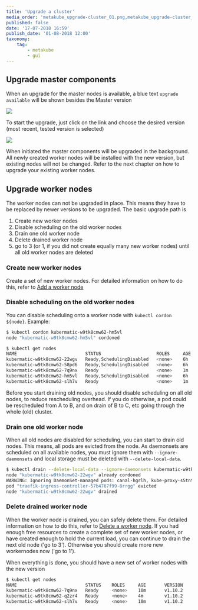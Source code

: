 ```yaml
---
title: 'Upgrade a cluster'
media_order: 'metakube_upgrade-cluster_01.png,metakube_upgrade-cluster_02.png'
published: false
date: '17-07-2018 16:59'
publish_date: '01-08-2018 12:00'
taxonomy:
    tag:
        - metakube
        - gui
---
```


## Upgrade master components

When an upgrade for the master nodes is available, a blue text `upgrade available` will be shown besides the Master version

![](metakube_upgrade-cluster_01.png)

To start the upgrade, just click on the link and choose the desired version \(most recent, tested version is selected\)

![](metakube_upgrade-cluster_02.png)

When initiated the master components will be upgraded in the background. All newly created worker nodes will be installed with the new version,
but existing nodes will not be changed. Refer to the next chapter on how to upgrade your existing worker nodes.

## Upgrade worker nodes

The worker nodes can not be upgraded in place. This means they have to be replaced by newer versions to be upgraded. The basic upgrade path is

1. Create new worker nodes
2. Disable scheduling on the old worker nodes
3. Drain one old worker node
4. Delete drained worker node
5. go to 3 (or 1, if you did not create equally many new worker nodes) until all old worker nodes are deleted

### Create new worker nodes

Create a set of new worker nodes. For detailed information on how to do this, refer to [Add a worker node](/tutorials/add-a-worker-node)

### Disable scheduling on the old worker nodes

You can disable scheduling onto a worker node with `kubectl cordon ${node}`.  Example:

```bash
$ kubectl cordon kubermatic-w9tk8cmw62-hm5vl
node "kubermatic-w9tk8cmw62-hm5vl" cordoned

$ kubectl get nodes
NAME                          STATUS                     ROLES     AGE       VERSION
kubermatic-w9tk8cmw62-22wgv   Ready,SchedulingDisabled   <none>    6h        v1.9.6
kubermatic-w9tk8cmw62-58pd6   Ready,SchedulingDisabled   <none>    6h        v1.9.6
kubermatic-w9tk8cmw62-7q9nx   Ready                      <none>    1m        v1.10.2
kubermatic-w9tk8cmw62-hm5vl   Ready,SchedulingDisabled   <none>    6h        v1.9.6
kubermatic-w9tk8cmw62-slh7v   Ready                      <none>    1m        v1.10.2
```

Before you start draining old nodes, you should disable scheduling on all old nodes, to reduce rescheduling overhead. If you do otherwise,
a pod could be rescheduled from A to B, and on drain of B to C, etc going through the whole \(old\) cluster.

### Drain one old worker node

When all old nodes are disabled for scheduling, you can start to drain old nodes. This means, all pods are evicted from the node.
As daemonsets are scheduled on all available nodes, you must ignore them with `--ignore-daemonsets` and local storage must be deleted
with `--delete-local-data`.

```bash
$ kubectl drain --delete-local-data --ignore-daemonsets kubermatic-w9tk8cmw62-22wgv
node "kubermatic-w9tk8cmw62-22wgv" already cordoned
WARNING: Ignoring DaemonSet-managed pods: canal-hgrlh, kube-proxy-s5tnt, npd-v0.4.1-g5wqj
pod "traefik-ingress-controller-57b4767f99-8rrgg" evicted
node "kubermatic-w9tk8cmw62-22wgv" drained
```

### Delete drained worker node

When the worker node is drained, you can safely delete them. For detailed information on how to do this, refer to
[Delete a worker node](/tutorials/delete-a-worker-node). If you had enough free resources to create a complete set of new worker nodes,
or have created enough to hold the current load, you can continue to drain the next old node \('go to 3'\).
Otherwise you should create more new workernodes now \('go to 1'\).

When everything is done, you should have a new set of worker nodes with the new version

```bash
$ kubectl get nodes
NAME                          STATUS    ROLES     AGE       VERSION
kubermatic-w9tk8cmw62-7q9nx   Ready     <none>    10m       v1.10.2
kubermatic-w9tk8cmw62-q2zr4   Ready     <none>    4m        v1.10.2
kubermatic-w9tk8cmw62-slh7v   Ready     <none>    10m       v1.10.2
```